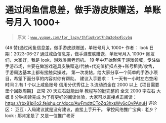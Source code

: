 # 通过闲鱼信息差，做手游皮肤赠送，单账号月入 1000+

> 原文：[`www.yuque.com/for_lazy/thfiu8/ot7h3g3o6x4lcvbg`](https://www.yuque.com/for_lazy/thfiu8/ot7h3g3o6x4lcvbg)

<ne-h2 id="74517f32" data-lake-id="74517f32"><ne-heading-ext><ne-heading-anchor></ne-heading-anchor><ne-heading-fold></ne-heading-fold></ne-heading-ext><ne-heading-content><ne-text id="u7f3a94af">(46 赞)通过闲鱼信息差，做手游皮肤赠送，单账号月入 1000+</ne-text></ne-heading-content></ne-h2> <ne-p id="u0a3be9a9" data-lake-id="u0a3be9a9"><ne-text id="u33647dae">作者： look</ne-text></ne-p> <ne-p id="u6a39fb97" data-lake-id="u6a39fb97"><ne-text id="u3253d288">日期：2023-06-27</ne-text></ne-p> <ne-p id="ue3aad99d" data-lake-id="ue3aad99d"><ne-text id="u7f44bcc9">通过咸鱼信息差，做手游皮肤赠送，单账号月入 1000+</ne-text></ne-p> <ne-p id="u1089db97" data-lake-id="u1089db97"><ne-text id="ub8a6410b">圈友们，大家好，我是 look，游戏类目老司机。</ne-text></ne-p> <ne-p id="u1a7a6493" data-lake-id="u1a7a6493"><ne-text id="u11f06832">19 年中开始聚焦于游戏领域，专注做手游市场，主要在做游戏道具皮肤赠送/代抽+代充值折扣点券+账号租赁/收售，手游周边基本上都有接触实操过。</ne-text></ne-p> <ne-p id="u1c9d392f" data-lake-id="u1c9d392f"><ne-text id="u1773639d">第一次发帖，给大家分享一个简单的手游小项目，希望下面分享的内容对你有帮助。</ne-text></ne-p> <ne-p id="uc7bf9737" data-lake-id="uc7bf9737"><ne-text id="u83d33b67">建议入手要求：</ne-text> <ne-text id="ufcc75644">1.一天有一小时左右空闲时间</ne-text> <ne-text id="u3f749e03">2.有 1 个以上咸鱼账号 信用分优秀往上</ne-text> <ne-text id="ucbf0b1f6">3.流动资金在 2000 以上【项目需要垫个回款周期】</ne-text></ne-p> <ne-p id="u7940ac6b" data-lake-id="u7940ac6b"><ne-text id="u3a442d9a">正常 20 天左右就能出单 教程写的挺完整的 全文 2000 字左右 大概 8 分钟阅读完成</ne-text></ne-p> <ne-p id="u69e04ff7" data-lake-id="u69e04ff7"><ne-text id="u945f9d59">为了有更好的阅读体验，大家可以直接点击阅读：</ne-text>[<ne-text id="u0fbacbb3">https://rbx81pi1o2.feishu.cn/docx/AwFmdttCToZq3hxsWv6cOvPAnuH</ne-text>](https://rbx81pi1o2.feishu.cn/docx/AwFmdttCToZq3hxsWv6cOvPAnuH)</ne-p> <ne-hole id="u86eab613" data-lake-id="u86eab613"><ne-card data-card-name="hr" data-card-type="block" id="C52HV" data-event-boundary="card"><ne-p id="uc7dc58b7" data-lake-id="uc7dc58b7"><ne-text id="u31335f88">评论区：</ne-text></ne-p> <ne-p id="uf8192a8c" data-lake-id="uf8192a8c"><ne-text id="u60f01b33">豆豆 : 入局建议就是没有建议，直接上手开干。</ne-text> <ne-text id="u4be7ac50">掌控网络推广宝典 : 老乡？</ne-text> <ne-text id="u81a26e18">look : 那肯定是了 又是一位推广老哥</ne-text></ne-p></ne-card></ne-hole>